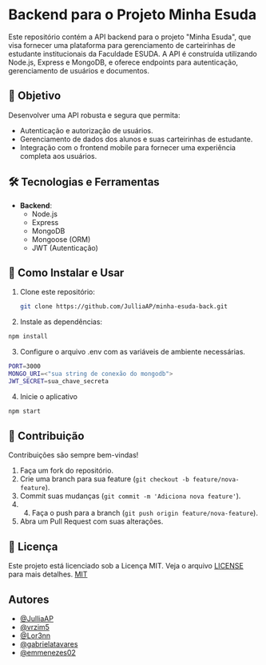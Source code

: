 # Backend para o Projeto Minha Esuda

Este repositório contém a API backend para o projeto "Minha Esuda", que visa fornecer uma plataforma para gerenciamento de carteirinhas de estudante institucionais da Faculdade ESUDA. A API é construída utilizando Node.js, Express e MongoDB, e oferece endpoints para autenticação, gerenciamento de usuários e documentos.

## 🎯 Objetivo

Desenvolver uma API robusta e segura que permita:

- Autenticação e autorização de usuários.
- Gerenciamento de dados dos alunos e suas carteirinhas de estudante.
- Integração com o frontend mobile para fornecer uma experiência completa aos usuários.

## 🛠️ Tecnologias e Ferramentas

- **Backend**:
  - Node.js
  - Express
  - MongoDB
  - Mongoose (ORM)
  - JWT (Autenticação)

## 🚀 Como Instalar e Usar

1. Clone este repositório:
   ```bash
   git clone https://github.com/JulliaAP/minha-esuda-back.git
   ```
2. Instale as dependências:

```bash
npm install
```

3. Configure o arquivo .env com as variáveis de ambiente necessárias.

```bash
PORT=3000
MONGO_URI=<"sua string de conexão do mongodb">
JWT_SECRET=sua_chave_secreta
```

4. Inicie o aplicativo

```bash
npm start
```

## 🤝 Contribuição

Contribuições são sempre bem-vindas!

1. Faça um fork do repositório.
2. Crie uma branch para sua feature (`git checkout -b feature/nova-feature`).
3. Commit suas mudanças (`git commit -m 'Adiciona nova feature'`).
4. 4. Faça o push para a branch (`git push origin feature/nova-feature`).
5. Abra um Pull Request com suas alterações.

## 📜 Licença

Este projeto está licenciado sob a Licença MIT. Veja o arquivo [LICENSE](LICENSE) para mais detalhes. [MIT](https://choosealicense.com/licenses/mit/)

## Autores

- [@JulliaAP](https://github.com/JulliaAP)
- [@vrzim5](https://github.com/vrzim5)
- [@Lor3nn](https://github.com/Lor3nn)
- [@gabrielatavares](https://github.com/gabrielatavares)
- [@emmenezes02](https://github.com/emmenezes02)
